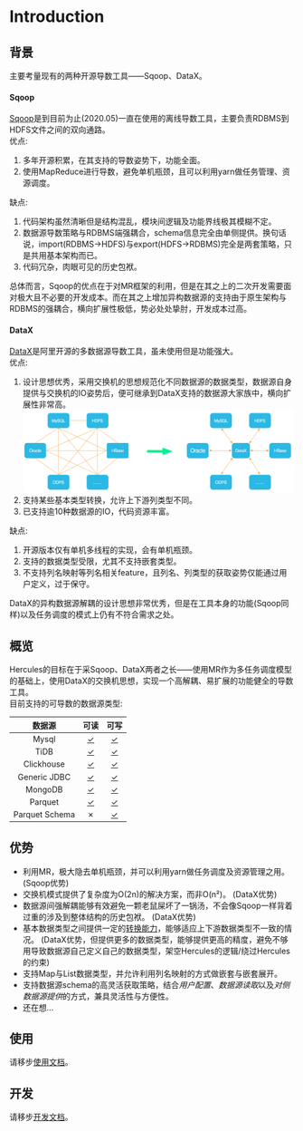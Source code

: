 # Introduction
## 背景
主要考量现有的两种开源导数工具——Sqoop、DataX。  
#### Sqoop  
[Sqoop](https://sqoop.apache.org/docs/1.4.7/SqoopUserGuide.html)是到目前为止(2020.05)一直在使用的离线导数工具，主要负责RDBMS到HDFS文件之间的双向通路。  
优点:  
1. 多年开源积累，在其支持的导数姿势下，功能全面。
2. 使用MapReduce进行导数，避免单机瓶颈，且可以利用yarn做任务管理、资源调度。

缺点:  
1. 代码架构虽然清晰但是结构混乱，模块间逻辑及功能界线极其模糊不定。
2. 数据源导数策略与RDBMS端强耦合，schema信息完全由单侧提供。换句话说，import(RDBMS->HDFS)与export(HDFS->RDBMS)完全是两套策略，只是共用基本架构而已。
3. 代码冗杂，肉眼可见的历史包袱。

总体而言，Sqoop的优点在于对MR框架的利用，但是在其之上的二次开发需要面对极大且不必要的开发成本。而在其之上增加异构数据源的支持由于原生架构与RDBMS的强耦合，横向扩展性极低，势必处处挚肘，开发成本过高。  
#### DataX
[DataX](https://github.com/alibaba/DataX/blob/master/introduction.md)是阿里开源的多数据源导数工具，虽未使用但是功能强大。  
优点:  
1. 设计思想优秀，采用交换机的思想规范化不同数据源的数据类型，数据源自身提供与交换机的IO姿势后，便可继承到DataX支持的数据源大家族中，横向扩展性非常高。
![DataX设计](./image/DataX思想.png "DataX设计")
2. 支持某些基本类型转换，允许上下游列类型不同。
2. 已支持逾10种数据源的IO，代码资源丰富。

缺点:  
1. 开源版本仅有单机多线程的实现，会有单机瓶颈。
2. 支持的数据类型受限，尤其不支持嵌套类型。
3. 不支持列名映射等列名相关feature，且列名、列类型的获取姿势仅能通过用户定义，过于保守。

DataX的异构数据源解耦的设计思想非常优秀，但是在工具本身的功能(Sqoop同样)以及任务调度的模式上仍有不符合需求之处。
## 概览
Hercules的目标在于采Sqoop、DataX两者之长——使用MR作为多任务调度模型的基础上，使用DataX的交换机思想，实现一个高解耦、易扩展的功能健全的导数工具。  
目前支持的可导数的数据源类型:  

|数据源|可读|可写|
|:---:|:---:|:---:|
|Mysql|[✓](./use/Mysql.md#Source)|[✓](./use/Mysql.md#Target)|
|TiDB|[✓](./use/TiDB.md#Source)|[✓](./use/TiDB.md#Target)|
|Clickhouse|[✓](./use/Clickhouse.md#Source)|[✓](./use/Clickhouse.md#Target)|
|Generic JDBC|[✓](./use/RDBMS.md#Source)|[✓](./use/RDBMS.md#Target)|
|MongoDB|[✓](./use/MongoDB.md#Source)|[✓](./use/MongoDB.md#Target)|
|Parquet|[✓](./use/Parquet.md#Source)|[✓](./use/Parquet.md#Target)|
|Parquet Schema|✗|[✓](./use/ParquetSchema.md#Target)|

## 优势
+ 利用MR，极大隐去单机瓶颈，并可以利用yarn做任务调度及资源管理之用。(Sqoop优势)
+ 交换机模式提供了复杂度为O(2n)的解决方案，而非O(n²)。 (DataX优势)
+ 数据源间强解耦能够有效避免一颗老鼠屎坏了一锅汤，不会像Sqoop一样背着过重的涉及到整体结构的历史包袱。 (DataX优势)
+ 基本数据类型之间提供一定的[转换能力](./dev/Core.md#Wrapper)，能够适应上下游数据类型不一致的情况。 (DataX优势，但提供更多的数据类型，能够提供更高的精度，避免不够用导致数据源自己定义自己的数据类型，架空Hercules的逻辑/绕过Hercules的约束)
+ 支持Map与List数据类型，并允许利用列名映射的方式做嵌套与嵌套展开。
+ 支持数据源schema的高灵活获取策略，结合*用户配置*、*数据源读取*以及*对侧数据源提供*的方式，兼具灵活性与方便性。
+ 还在想...
## 使用
请移步[使用文档](./use/QuickStart.md)。
## 开发
请移步[开发文档](./dev/General.md)。